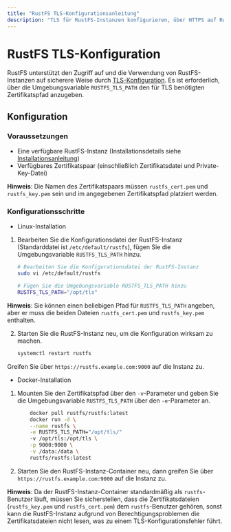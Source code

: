 ```yaml
---
title: "RustFS TLS-Konfigurationsanleitung"
description: "TLS für RustFS-Instanzen konfigurieren, über HTTPS auf RustFS zugreifen, sichere Dateispeicherung und -zugriff realisieren."
---
```


# RustFS TLS-Konfiguration

RustFS unterstützt den Zugriff auf und die Verwendung von RustFS-Instanzen auf sicherere Weise durch [TLS-Konfiguration](../integration/tls-configured.md). Es ist erforderlich, über die Umgebungsvariable `RUSTFS_TLS_PATH` den für TLS benötigten Zertifikatspfad anzugeben.

## Konfiguration

### Voraussetzungen

- Eine verfügbare RustFS-Instanz (Installationsdetails siehe [Installationsanleitung](../installation/index.md))
- Verfügbares Zertifikatspaar (einschließlich Zertifikatsdatei und Private-Key-Datei)

**Hinweis**: Die Namen des Zertifikatspaars müssen `rustfs_cert.pem` und `rustfs_key.pem` sein und im angegebenen Zertifikatspfad platziert werden.

### Konfigurationsschritte

* Linux-Installation

1. Bearbeiten Sie die Konfigurationsdatei der RustFS-Instanz (Standarddatei ist `/etc/default/rustfs`), fügen Sie die Umgebungsvariable `RUSTFS_TLS_PATH` hinzu.

    ```bash
    # Bearbeiten Sie die Konfigurationsdatei der RustFS-Instanz
    sudo vi /etc/default/rustfs

    # Fügen Sie die Umgebungsvariable RUSTFS_TLS_PATH hinzu
    RUSTFS_TLS_PATH="/opt/tls"
    ```

**Hinweis**: Sie können einen beliebigen Pfad für `RUSTFS_TLS_PATH` angeben, aber er muss die beiden Dateien `rustfs_cert.pem` und `rustfs_key.pem` enthalten.

2. Starten Sie die RustFS-Instanz neu, um die Konfiguration wirksam zu machen.

    ```bash
    systemctl restart rustfs
    ```

Greifen Sie über `https://rustfs.example.com:9000` auf die Instanz zu.

* Docker-Installation

1. Mounten Sie den Zertifikatspfad über den `-v`-Parameter und geben Sie die Umgebungsvariable `RUSTFS_TLS_PATH` über den `-e`-Parameter an.

    ```bash
        docker pull rustfs/rustfs:latest
        docker run -d \
        --name rustfs \
        -e RUSTFS_TLS_PATH="/opt/tls/"
        -v /opt/tls:/opt/tls \
        -p 9000:9000 \
        -v /data:/data \
        rustfs/rustfs:latest
    ```

1. Starten Sie den RustFS-Instanz-Container neu, dann greifen Sie über `https://rustfs.example.com:9000` auf die Instanz zu.

**Hinweis**: Da der RustFS-Instanz-Container standardmäßig als `rustfs`-Benutzer läuft, müssen Sie sicherstellen, dass die Zertifikatsdateien (`rustfs_key.pem` und `rustfs_cert.pem`) dem `rustfs`-Benutzer gehören, sonst kann die RustFS-Instanz aufgrund von Berechtigungsproblemen die Zertifikatsdateien nicht lesen, was zu einem TLS-Konfigurationsfehler führt.
